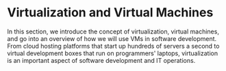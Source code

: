 # Virtualization and Virtual Machines

In this section, we introduce the concept of virtualization, virtual machines, and go into an overview of how we will use VMs in software development. From cloud hosting platforms that start up hundreds of servers a second to virtual development boxes that run on programmers' laptops, virtualization is an important aspect of software development and IT operations.
